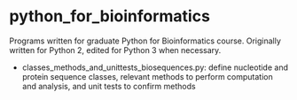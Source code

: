 # python_for_bioinformatics
Programs written for graduate Python for Bioinformatics course. Originally written for Python 2, edited for Python 3 when necessary.
 - classes_methods_and_unittests_biosequences.py: define nucleotide and protein sequence classes, relevant methods to perform computation and analysis, and unit tests to confirm methods
